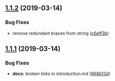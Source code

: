 ## [1.1.2](https://github.com/MathiasKandelborg/mona-starter-kit/compare/v1.1.1...v1.1.2) (2019-03-14)


### Bug Fixes

* remove redundant braces from string ([c6eff3b](https://github.com/MathiasKandelborg/mona-starter-kit/commit/c6eff3b))

## [1.1.1](https://github.com/MathiasKandelborg/mona-starter-kit/compare/v1.1.0...v1.1.1) (2019-03-14)


### Bug Fixes

* **docs:** broken links in introduction.md ([668b13d](https://github.com/MathiasKandelborg/mona-starter-kit/commit/668b13d))
